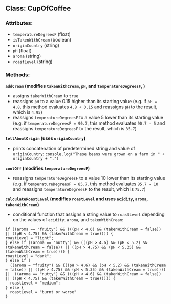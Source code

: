 ## Class: CupOfCoffee

### Attributes:
- `temperatureDegreesF` (float)
- `isTakenWithCream` (boolean)
- `originCountry` (string)
- `pH` (float)
- `aroma` (string)
- `roastLevel` (string)

### Methods:

**`addCream` (modifies `takenWithCream`, `pH`, and `temperatureDegreesF`, )**

- assigns `takenWithCream` to `true`
- reassigns `pH` to a value 0.15 higher than its starting value (e.g. if `pH = 4.8`, this method evaluates `4.8 + 0.15` and reassigns `pH` to the result, which is `4.95`)
- reassigns `temperatureDegreesF` to a value 5 lower than its starting value (e.g. if `temperatureDegreesF = 90.7`, this method evaluates `90.7 - 5` and reassigns `temperatureDegreesF` to the result, which is `85.7`)


**`tellAboutOrigin` (uses `originCountry`)**

- prints concatenation of predetermined string and value of `originCountry`:
`console.log("These beans were grown on a farm in " + originCountry + ".")`

**`coolOff` (modifies `temperatureDegreesF`)**

- reassigns `temperatureDegreesF` to a value 10 lower than its starting value (e.g. if `temperatureDegreesF = 85.7`, this method evaluates `85.7 - 10` and reassigns `temperatureDegreesF` to the result, which is `75.7`)

**`calculateRoastLevel` (modifies `roastLevel` and uses `acidity`, `aroma`, `takenWithCream`)**

- conditional function that assigns a string value to `roastLevel` depending on the values of `acidity`, `aroma`, and `takenWithCream`:

```
if ((aroma == "fruity") && (((pH < 4.6) && (takenWithCream = false)) || ((pH < 4.75) && (takenWithCream = true)))) {
roastLevel = "light";
} else if ((aroma == "nutty") && (((pH > 4.6) && (pH < 5.2) && (takenWithCream = false)) || ((pH > 4.75) && (pH < 5.35) && (takenWithCream = true)))) {
roastLevel = "dark";
} else if (
  ((aroma = "fruity") && (((pH > 4.6) && (pH < 5.2) && (takenWithCream = false)) || ((pH > 4.75) && (pH < 5.35) && (takenWithCream = true)))) ||  ((aroma == "nutty") && (((pH < 4.6) && (takenWithCream = false)) || ((pH < 4.75) && (takenWithCream = true))))) {
  roastLevel = "medium";
} else {
  roastLevel = "burnt or worse"
}
```
